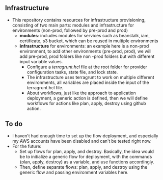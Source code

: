 ## Infrastructure
* This repository contains resources for infrastructure provisioning, consisting of two main parts: modules and infrastructure for environments (non-prod, followed by pre-prod and prod)
  - **modules**: includes modules for services such as beanstalk, iam, certificate, s3 bucket, which can be reused in multiple environments
  - **infrastructure** for environments: an example here is a non-prod environment, to add other environments (pre-prod, prod), we will add pre-prod, prod folders like non -prod folders but with different input variable values.
    - Configure a _terragrunt.hcl_ file at the root folder for provider configuration tasks, state file, and lock state.
    - The infrastructure uses terragrunt to work on multiple different environments, all variables are placed inside the input of the terragrunt.hcl file.
    - About workflows, just like the approach to application deployment, a generic action is defined, then we will define workflows for actions like plan, apply, destroy using github action.

## To do
* I haven't had enough time to set up the flow deployment, and especially my AWS accounts have been disabled and can't be tested right now.
* For the future:
  - Set up flows for plan, apply, and destroy. Basically, the idea would be to initialize a generic flow for deployment, with the commands (plan, apply, destroy) as a variable, and use functions accordingly.
  - Then, define separate flows: plan, apply, and destroy using the generic flow and passing environment variables here.
